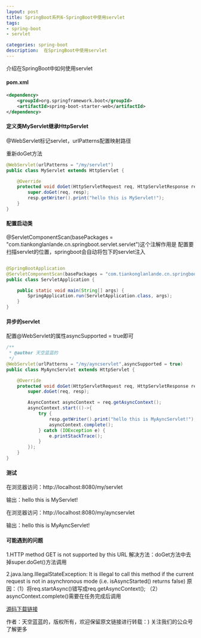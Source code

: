 ```yaml
---
layout: post
title: SpringBoot系列6-SpringBoot中使用servlet
tags:
- spring-boot
- servlet

categories: spring-boot
description:  在SpringBoot中使用servlet
---
```

 介绍在SpringBoot中如何使用servlet
<!-- more -->
#### pom.xml
```xml
<dependency>
    <groupId>org.springframework.boot</groupId>
    <artifactId>spring-boot-starter-web</artifactId>
</dependency> 
```

#### 定义类MyServlet继承HttpServlet

@WebServlet标记servlet，urlPatterns配置映射路径

重新doGet方法

```java
@WebServlet(urlPatterns = "/my/servlet")
public class MyServlet extends HttpServlet {

    @Override
    protected void doGet(HttpServletRequest req, HttpServletResponse resp) throws ServletException, IOException {
        super.doGet(req, resp);
        resp.getWriter().print("hello this is MyServlet!");
    }
}
```

#### 配置启动类

@ServletComponentScan(basePackages = "com.tiankonglanlande.cn.springboot.servlet.servlet")这个注解作用是
配置要扫描servlet的位置，springboot会自动将包下的servlet注入

```java

@SpringBootApplication
@ServletComponentScan(basePackages = "com.tiankonglanlande.cn.springboot.servlet.servlet")
public class ServletApplication {

	public static void main(String[] args) {
		SpringApplication.run(ServletApplication.class, args);
	}
}

```

#### 异步的servlet

配置@WebServlet的属性asyncSupported = true即可

```java
/**
 * @author 天空蓝蓝的
 */
@WebServlet(urlPatterns = "/my/ayncservlet",asyncSupported = true)
public class MyAyncServlet extends HttpServlet {

    @Override
    protected void doGet(HttpServletRequest req, HttpServletResponse resp) throws ServletException, IOException {
        super.doGet(req, resp);

        AsyncContext asyncContext = req.getAsyncContext();
        asyncContext.start(()->{
            try {
                resp.getWriter().print("hello this is MyAyncServlet!");
                asyncContext.complete();
            } catch (IOException e) {
                e.printStackTrace();
            }
        });
    }
}

```
#### 测试
在浏览器访问：http://localhost:8080/my/servlet

输出：hello this is MyServlet!

在浏览器访问：http://localhost:8080/my/ayncservlet

输出：hello this is MyAyncServlet!

#### 可能遇到的问题
1.HTTP method GET is not supported by this URL
解决方法：doGet方法中去掉super.doGet()方法调用

2.java.lang.IllegalStateException: It is illegal to call this method if the current request is not in asynchronous mode (i.e. isAsyncStarted() returns false)
原因：（1）将req.startAsync()错写成req.getAsyncContext();
      （2）asyncContext.complete()需要在任务完成后调用

[源码下载链接](https://github.com/tiankonglanlande/springboot)

作者：天空蓝蓝的，版权所有，欢迎保留原文链接进行转载：)
关注我们的公众号了解更多<br>
